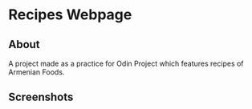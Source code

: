 # Recipes Webpage 

## About 
A project made as a practice for Odin Project which features recipes of Armenian Foods.

## Screenshots 